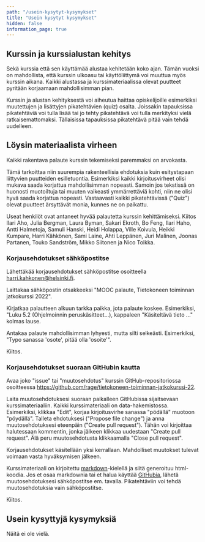 ```yaml
---
path: "/usein-kysytyt-kysymykset"
title: "Usein kysytyt kysymykset"
hidden: false
information_page: true
---
```


## Kurssin ja kurssialustan kehitys
Sekä kurssia että sen käyttämää alustaa kehitetään koko ajan. Tämän vuoksi on mahdollista, että kurssin ulkoasu tai käyttöliittymä voi muuttua myös kurssin aikana. Kaikki alustassa ja kurssimateriaalissa olevat puutteet pyritään korjaamaan mahdollisimman pian.

Kurssin ja alustan kehityksestä voi aiheutua haittaa opiskelijoille esimerkiksi muutettujen ja lisättyjen pikatehtävien (quiz) osalta. Joissakin tapauksissa pikatehtäviä voi tulla lisää tai jo tehty pikatehtävä voi tulla merkityksi vielä ratkaisemattomaksi. Tällaisissa tapauksissa pikatehtävä pitää vain tehdä uudelleen.

## Löysin materiaalista virheen
Kaikki rakentava palaute kurssin tekemiseksi paremmaksi on arvokasta.

Tämä tarkoittaa niin suurempia rakenteellisia ehdotuksia kuin esitystapaan liittyvien puutteiden esilletuontia. Esimerkiksi kaikki kirjoitusvirheet olisi mukava saada korjattua mahdollisimman nopeasti. Samoin jos tekstissä on huonosti muotoiltuja tai muuten vaikeasti ymmärrettäviä kohti, niin ne olisi hyvä saada korjattua nopeasti. Vastaavasti kaikki pikatehtävissä ("Quiz") olevat puutteet ärsyttävät monia, kunnes ne on paikattu.

Useat henkilöt ovat antaneet hyvää palautetta kurssin kehittämiseksi. Kiitos Ilari Aho, Julia Bergman, Laura Byman, Sakari Ekroth, Bo Feng, Ilari Haho, Antti Halmetoja, Samuli Hanski, Heidi Holappa, Ville Koivula, Heikki Kumpare, Harri Kähkönen, Sami Laine, Ahti Leppänen, Juri Malinen, Joonas Partanen, Touko Sandström, Mikko Siitonen ja Nico Toikka.

### Korjausehdotukset sähköpostitse
Lähettäkää korjausehdotukset sähköpostitse osoitteella [harri.kahkonen@helsinki.fi](mailto:harri.kahkonen@helsinki.fi?subject=MOOC%20palaute,%20Tietokoneen%20toiminnan%20jatkokurssi%202022&body=Luku%20???%20tai%20Quiz%20???%20...).

Laittakaa sähköpostin otsakkeeksi "MOOC palaute, Tietokoneen toiminnan jatkokurssi 2022".

Kirjatkaa palautteen alkuun tarkka paikka, jota palaute koskee. Esimerkiksi, "Luku 5.2 (Ohjelmoinnin peruskäsitteet...), kappaleen "Käsiteltävä tieto ..." kolmas lause.

Antakaa palaute mahdollisimman lyhyesti, mutta silti selkeästi. Esimerkiksi, "Typo sanassa 'osote', pitää olla 'osoite'".

Kiitos.

### Korjausehdotukset suoraan GitHubin kautta
Avaa joko "issue" tai "muutosehdotus" kurssin GitHub-repositoriossa osoitteessa https://github.com/rage/tietokoneen-toiminnan-jatkokurssi-22.

Laita muutosehdotuksesi suoraan paikalleen GitHubissa sijaitsevaan kurssimateriaaliin. Kaikki kurssimateriaali on data-hakemistossa. Esimerkiksi, klikkaa "Edit", korjaa kirjoitusvirhe sanassa "pödällä" muotoon "pöydällä". Talleta ehdotuksesi ("Propose file change") ja anna muutosehdotuksesi eteenpäin ("Create pull request"). Tähän voi kirjoittaa halutessaan kommentin, jonka jälkeen klikkaa uudestaan "Create pull request". Älä peru muutosehdotusta klikkaamalla "Close pull request".

Korjausehdotukset käsitellään yksi kerrallaan. Mahdolliset muutokset tulevat voimaan vasta hyväksymisen jälkeen.

Kurssimateriaali on kirjoitettu [markdown](https://en.wikipedia.org/wiki/Markdown)-kielellä ja siitä generoituu html-koodia. Jos et osaa markdownia tai et halua käyttää [GitHubia](https://en.wikipedia.org/wiki/GitHub), lähetä muutosehdotuksesi sähköpostitse em. tavalla.
Pikatehtäviin voi tehdä muutosehdotuksia vain sähköpostitse.

Kiitos.

## Usein kysyttyjä kysymyksiä
Näitä ei ole vielä.
